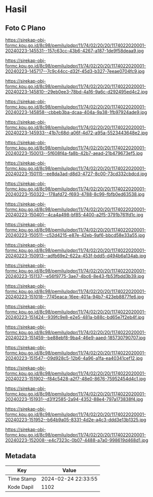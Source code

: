 # Hasil

## Foto C Plano

https://sirekap-obj-formc.kpu.go.id/8c98/pemilu/pdpr/11/74/02/20/20/1174022020001-20240223-145531--157c63cc-43b6-4267-a187-1de9f58deaa9.jpg

https://sirekap-obj-formc.kpu.go.id/8c98/pemilu/pdpr/11/74/02/20/20/1174022020001-20240223-145717--7c9c44cc-d32f-45d3-b327-7eeae0704fc9.jpg

https://sirekap-obj-formc.kpu.go.id/8c98/pemilu/pdpr/11/74/02/20/20/1174022020001-20240223-145810--29eb0ee3-78bd-4a16-9a6c-d292495ed4c2.jpg

https://sirekap-obj-formc.kpu.go.id/8c98/pemilu/pdpr/11/74/02/20/20/1174022020001-20240223-145858--cbbeb3ba-dcaa-404a-9a38-1fb97924ade9.jpg

https://sirekap-obj-formc.kpu.go.id/8c98/pemilu/pdpr/11/74/02/20/20/1174022020001-20240223-145933--41b7c68d-a06f-4d72-a95a-5523443648e2.jpg

https://sirekap-obj-formc.kpu.go.id/8c98/pemilu/pdpr/11/74/02/20/20/1174022020001-20240223-150013--5f608f4a-fa8b-42b7-aead-21b479673ef5.jpg

https://sirekap-obj-formc.kpu.go.id/8c98/pemilu/pdpr/11/74/02/20/20/1174022020001-20240223-150115--ee8da3ad-d8d3-4727-8c00-73cd332cbdcd.jpg

https://sirekap-obj-formc.kpu.go.id/8c98/pemilu/pdpr/11/74/02/20/20/1174022020001-20240223-150322--178afd72-f693-4788-8c99-fbfb0ed63538.jpg

https://sirekap-obj-formc.kpu.go.id/8c98/pemilu/pdpr/11/74/02/20/20/1174022020001-20240223-150401--4ca4a498-bf85-4400-a2f5-3791b761fd1c.jpg

https://sirekap-obj-formc.kpu.go.id/8c98/pemilu/pdpr/11/74/02/20/20/1174022020001-20240223-150511--c52d4215-e87e-42eb-9af6-bbcd58e33a55.jpg

https://sirekap-obj-formc.kpu.go.id/8c98/pemilu/pdpr/11/74/02/20/20/1174022020001-20240223-150913--adfb69e2-622a-453f-bdd5-d494b6a134ab.jpg

https://sirekap-obj-formc.kpu.go.id/8c98/pemilu/pdpr/11/74/02/20/20/1174022020001-20240223-151137--e56f9775-3ae7-4bc6-8e43-fb53fbdd3b39.jpg

https://sirekap-obj-formc.kpu.go.id/8c98/pemilu/pdpr/11/74/02/20/20/1174022020001-20240223-151018--7745eaca-16ee-401a-94b7-423eb8877fe6.jpg

https://sirekap-obj-formc.kpu.go.id/8c98/pemilu/pdpr/11/74/02/20/20/1174022020001-20240223-151424--939fc9e8-e2e5-481a-b88c-bd65e7f2eb4f.jpg

https://sirekap-obj-formc.kpu.go.id/8c98/pemilu/pdpr/11/74/02/20/20/1174022020001-20240223-151459--be88ebf8-9ba4-46e9-aaed-185730790707.jpg

https://sirekap-obj-formc.kpu.go.id/8c98/pemilu/pdpr/11/74/02/20/20/1174022020001-20240223-151547--09d928c5-12b6-4a96-a1fa-ea40341cef12.jpg

https://sirekap-obj-formc.kpu.go.id/8c98/pemilu/pdpr/11/74/02/20/20/1174022020001-20240223-151902--f84c5428-a2f7-48e0-8676-75952454d4c1.jpg

https://sirekap-obj-formc.kpu.go.id/8c98/pemilu/pdpr/11/74/02/20/20/1174022020001-20240223-151931--d31f2585-2a94-4352-88e4-797a173838f4.jpg

https://sirekap-obj-formc.kpu.go.id/8c98/pemilu/pdpr/11/74/02/20/20/1174022020001-20240223-151952--b64b9a05-8331-4d2e-a4c3-ddd3e13b1325.jpg

https://sirekap-obj-formc.kpu.go.id/8c98/pemilu/pdpr/11/74/02/20/20/1174022020001-20240223-152008--e4c7323c-0b07-4488-a7a0-998619d468d1.jpg


## Metadata

| Key        | Value               |
| ---------- | ------------------- |
| Time Stamp | 2024-02-24 22:33:55 |
| Kode Dapil | 1102                |




